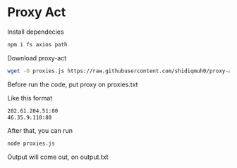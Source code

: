 # Proxy Act

Install dependecies

```bash
npm i fs axios path
```

Download proxy-act

```bash
wget -O proxies.js https://raw.githubusercontent.com/shidiqmuh0/proxy-act/main/proxies.js
```

Before run the code, put proxy on proxies.txt

Like this format

```bash
202.61.204.51:80
46.35.9.110:80
```

After that, you can run 

```bash
node proxies.js
```
Output will come out, on output.txt
